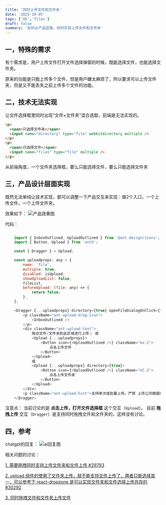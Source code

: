 ```yaml
---
title: '同时上传文件和文件夹'
date: '2025-10-05'
tags: ['UE','files']
draft: false
summary: '如何从产品层面，同时实现上传文件和文件夹'
---
```


## 一，特殊的需求

有个需求是，用户上传文件打开文件选择弹窗的时候，既能选择文件，也能选择文件夹。

原来的功能是只能上传多个文件，但是用户嫌太麻烦了，所以要求可以上传文件夹，但是又不能丢失之前上传多个文件的功能。

## 二，技术无法实现

让文件选择框里同时出现“文件+文件夹”混合选取，前端是无法实现的。

```html
<p>
  <span>只选择文件夹</span>
  <input name="directory" type="file" webkitdirectory multiple />
</p>
<p>
  <span>只选择文件</span>
  <input name="files" type="file" multiple />
</p>
```

从前端角度，一个文件夹选择框，要么只能选择文件，要么只能选择文件夹

## 三，产品设计层面实现

既然无法单纯让技术实现，那可以调整一下产品交互来实现：做2个入口，一个上传文件，一个上传文件夹。

效果如下：
![产品效果图](/static/images/user-experience/import-files-dirs/01.png)

代码：

```javascript

    import { InboxOutlined, UploadOutlined } from '@ant-design/icons';
    import { Button, Upload } from 'antd';

    const { Dragger } = Upload;

    const uploadprops: any = {
        name: 'file',
        multiple: true,
        disabled: isUpload,
        showUploadList: false,
        fileList,
        beforeUpload: (file: any) => {
            return false;
        },
    };

    <Dragger {...uploadprops} directory={true} openFileDialogOnClick={false}>
        <p className="ant-upload-drag-icon">
            <InboxOutlined />
        </p>
        <div className="ant-upload-text">
            拖动文件/文件夹到此区域进行上传； 或
            <Upload {...uploadprops}>
                <Button icon={<UploadOutlined />} className="mx-2">
                    点击上传文件
                </Button>
            </Upload>
            或
            <Upload {...uploadprops} directory={true}>
                <Button icon={<UploadOutlined />} className="ml-2">
                    点击上传文件夹
                </Button>
            </Upload>
        </div>
        <p className="ant-upload-hint">支持单次或批量上传。严禁 上传公司数据或其他被禁止的文件。</p>
    </Dragger>
```

注意点： 当前讨论的是 **点击上传，打开文件选择框** 这个交互（`Upload`）。 目前 **拖拽上传** 交互（`Dragger`）是支持同时拖拽文件和文件夹的，这样没有讨论。

## 四，参考

chatgpt的回复：
![ai回复图](/static/images/user-experience/import-files-dirs/02.png)

相关问题的讨论：            

[1. 需要拖拽同时支持上传文件夹和文件上传 #29793](https://github.com/ant-design/ant-design/issues/29793)

[2. upload 组件的使用了文件夹上传，就不能支持文件上传了，两者只能选择其一，可以参考下 react-dropzone 是可以实现文件夹和文件选择上传共存的 #30292](https://github.com/ant-design/ant-design/issues/30292)

[3. 同时拖拽文件和文件夹上传文件](https://juejin.cn/post/7340539852712804387)
